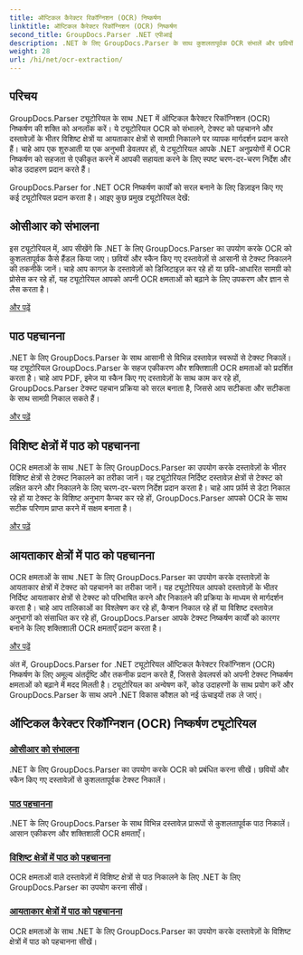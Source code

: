```yaml
---
title: ऑप्टिकल कैरेक्टर रिकॉग्निशन (OCR) निष्कर्षण
linktitle: ऑप्टिकल कैरेक्टर रिकॉग्निशन (OCR) निष्कर्षण
second_title: GroupDocs.Parser .NET एपीआई
description: .NET के लिए GroupDocs.Parser के साथ कुशलतापूर्वक OCR संभालें और छवियों और दस्तावेज़ों से टेक्स्ट निकालें। आज ही अपनी OCR क्षमताओं को बढ़ाएँ!
weight: 28
url: /hi/net/ocr-extraction/
---
```


## परिचय

GroupDocs.Parser ट्यूटोरियल के साथ .NET में ऑप्टिकल कैरेक्टर रिकॉग्निशन (OCR) निष्कर्षण की शक्ति को अनलॉक करें। ये ट्यूटोरियल OCR को संभालने, टेक्स्ट को पहचानने और दस्तावेज़ों के भीतर विशिष्ट क्षेत्रों या आयताकार क्षेत्रों से सामग्री निकालने पर व्यापक मार्गदर्शन प्रदान करते हैं। चाहे आप एक शुरुआती या एक अनुभवी डेवलपर हों, ये ट्यूटोरियल आपके .NET अनुप्रयोगों में OCR निष्कर्षण को सहजता से एकीकृत करने में आपकी सहायता करने के लिए स्पष्ट चरण-दर-चरण निर्देश और कोड उदाहरण प्रदान करते हैं।

GroupDocs.Parser for .NET OCR निष्कर्षण कार्यों को सरल बनाने के लिए डिज़ाइन किए गए कई ट्यूटोरियल प्रदान करता है। आइए कुछ प्रमुख ट्यूटोरियल देखें:

## ओसीआर को संभालना
इस ट्यूटोरियल में, आप सीखेंगे कि .NET के लिए GroupDocs.Parser का उपयोग करके OCR को कुशलतापूर्वक कैसे हैंडल किया जाए। छवियों और स्कैन किए गए दस्तावेज़ों से आसानी से टेक्स्ट निकालने की तकनीकें जानें। चाहे आप कागज़ के दस्तावेज़ों को डिजिटाइज़ कर रहे हों या छवि-आधारित सामग्री को प्रोसेस कर रहे हों, यह ट्यूटोरियल आपको अपनी OCR क्षमताओं को बढ़ाने के लिए उपकरण और ज्ञान से लैस करता है।

[और पढ़ें](./handling-ocr/)

## पाठ पहचानना
.NET के लिए GroupDocs.Parser के साथ आसानी से विभिन्न दस्तावेज़ स्वरूपों से टेक्स्ट निकालें। यह ट्यूटोरियल GroupDocs.Parser के सहज एकीकरण और शक्तिशाली OCR क्षमताओं को प्रदर्शित करता है। चाहे आप PDF, इमेज या स्कैन किए गए दस्तावेज़ों के साथ काम कर रहे हों, GroupDocs.Parser टेक्स्ट पहचान प्रक्रिया को सरल बनाता है, जिससे आप सटीकता और सटीकता के साथ सामग्री निकाल सकते हैं।

[और पढ़ें](./recognizing-text/)

## विशिष्ट क्षेत्रों में पाठ को पहचानना
OCR क्षमताओं के साथ .NET के लिए GroupDocs.Parser का उपयोग करके दस्तावेज़ों के भीतर विशिष्ट क्षेत्रों से टेक्स्ट निकालने का तरीका जानें। यह ट्यूटोरियल निर्दिष्ट दस्तावेज़ क्षेत्रों से टेक्स्ट को लक्षित करने और निकालने के लिए चरण-दर-चरण निर्देश प्रदान करता है। चाहे आप फ़ॉर्म से डेटा निकाल रहे हों या टेक्स्ट के विशिष्ट अनुभाग कैप्चर कर रहे हों, GroupDocs.Parser आपको OCR के साथ सटीक परिणाम प्राप्त करने में सक्षम बनाता है।

[और पढ़ें](./recognizing-text-in-specific-areas/)

## आयताकार क्षेत्रों में पाठ को पहचानना
OCR क्षमताओं के साथ .NET के लिए GroupDocs.Parser का उपयोग करके दस्तावेज़ों के आयताकार क्षेत्रों में टेक्स्ट को पहचानने का तरीका जानें। यह ट्यूटोरियल आपको दस्तावेज़ों के भीतर निर्दिष्ट आयताकार क्षेत्रों से टेक्स्ट को परिभाषित करने और निकालने की प्रक्रिया के माध्यम से मार्गदर्शन करता है। चाहे आप तालिकाओं का विश्लेषण कर रहे हों, कैप्शन निकाल रहे हों या विशिष्ट दस्तावेज़ अनुभागों को संसाधित कर रहे हों, GroupDocs.Parser आपके टेक्स्ट निष्कर्षण कार्यों को कारगर बनाने के लिए शक्तिशाली OCR क्षमताएँ प्रदान करता है।

[और पढ़ें](./recognizing-text-in-rectangular-regions/)

अंत में, GroupDocs.Parser for .NET ट्यूटोरियल ऑप्टिकल कैरेक्टर रिकॉग्निशन (OCR) निष्कर्षण के लिए अमूल्य अंतर्दृष्टि और तकनीक प्रदान करते हैं, जिससे डेवलपर्स को अपनी टेक्स्ट निष्कर्षण क्षमताओं को बढ़ाने में मदद मिलती है। ट्यूटोरियल का अन्वेषण करें, कोड उदाहरणों के साथ प्रयोग करें और GroupDocs.Parser के साथ अपने .NET विकास कौशल को नई ऊंचाइयों तक ले जाएं।
## ऑप्टिकल कैरेक्टर रिकॉग्निशन (OCR) निष्कर्षण ट्यूटोरियल
### [ओसीआर को संभालना](./handling-ocr/)
.NET के लिए GroupDocs.Parser का उपयोग करके OCR को प्रबंधित करना सीखें। छवियों और स्कैन किए गए दस्तावेज़ों से कुशलतापूर्वक टेक्स्ट निकालें।
### [पाठ पहचानना](./recognizing-text/)
.NET के लिए GroupDocs.Parser के साथ विभिन्न दस्तावेज़ प्रारूपों से कुशलतापूर्वक पाठ निकालें। आसान एकीकरण और शक्तिशाली OCR क्षमताएँ।
### [विशिष्ट क्षेत्रों में पाठ को पहचानना](./recognizing-text-in-specific-areas/)
OCR क्षमताओं वाले दस्तावेज़ों में विशिष्ट क्षेत्रों से पाठ निकालने के लिए .NET के लिए GroupDocs.Parser का उपयोग करना सीखें।
### [आयताकार क्षेत्रों में पाठ को पहचानना](./recognizing-text-in-rectangular-regions/)
OCR क्षमताओं के साथ .NET के लिए GroupDocs.Parser का उपयोग करके दस्तावेज़ों के विशिष्ट क्षेत्रों में पाठ को पहचानना सीखें।